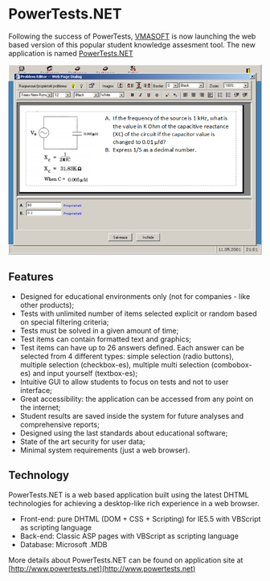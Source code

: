 PowerTests.NET
==============

Following the success of PowerTests, [VMASOFT](http://www.vmasoft.net) is now launching the web based version of this popular student knowledge assesment tool. The new application is named [PowerTests.NET](http://www.powertests.net) 

![](/img/posts/vmasoft/ptn.png)

Features
--------

- Designed for educational environments only (not for companies - like other products);
- Tests with unlimited number of items selected explicit or random based on special filtering criteria;
- Tests must be solved in a given amount of time;
- Test items can contain formatted text and graphics;
- Test items can have up to 26 answers defined. Each answer can be selected from 4 different types: simple selection (radio buttons), multiple selection (checkbox-es), multiple multi selection (combobox-es) and input yourself (textbox-es);
- Intuitive GUI to allow students to focus on tests and not to user interface;
- Great accessibility: the application can be accessed from any point on the internet;
- Student results are saved inside the system for future analyses and comprehensive reports;
- Designed using the last standards about educational software;
- State of the art security for user data;
- Minimal system requirements (just a web browser).


Technology
----------

PowerTests.NET is a web based application built using the latest DHTML technologies for achieving a desktop-like rich experience in a web browser.

- Front-end: pure DHTML (DOM + CSS + Scripting) for IE5.5 with VBScript as scripting language
- Back-end: Classic ASP pages with VBScript as scripting language
- Database: Microsoft .MDB


More details about PowerTests.NET can be found on application site at [http://www.powertests.net](http://www.powertests.net)
